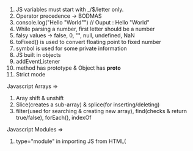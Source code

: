 1. JS variables must start with _/$/letter only.
2. Operator precedence -> BODMAS
3. console.log("Hello \"World\"") // Ouput : Hello "World"
4. While parsing a number, first letter should be a number
5. falsy values -> false, 0, "", null, undefined, NaN
6. toFixed() is used to convert floating point to fixed number
7. symbol is used for some private information
8. JS built in objects
9. addEventListener
10. method has prototype & Object has __proto__
11. Strict mode

Javascript Arrays =>
1. Aray shift & unshift
2. Slice(creates a sub-array) & splice(for inserting/deleting)
3. filter(used for searching & creating new array), find(checks & return true/false), forEach(), indexOf

Javascript Modules =>
1. type="module" in importing JS from HTML(<script type="module">)
2. default import
3. named import

Javascript functions =>
1. function is a block of organized, reusabe code that is used to perform a single, related action
2. arguments object
3. block scope
4. Arrow functions(anonymous functions with own unique syntax)
5. call(values of args) vs apply(array of args) vs bind(copy a fn)
    - function intro(name) {
        console.log(name)
    }
    intro.call(undefined, 'Sumant')
6. Built-in functions
    - eval
    - parseInt
    - parseFloat
    - escape
    - unescape

Javascript Asynchronous =>
1. Promise(object that represents the eventual completion(or failure) of an asychronous operation & its resulting value)
    - then
    - catch
    - finally
2. Promise states -
    - Pending
    - Fulfilled
    - Rejected
3. Custom promises
    const wait = new Promise((resolve) => {
        setTimeout(() => {
            resolve("timeout");
        }, 1500)
    })
    wait.then(text => setText(text));
4. Multiple promise responses fulfilled returns still show only first response received.
5. XMLHTTPRequest = open, onload, onerror, send
6. Promise.all([promise1, promise2, promise3]).then([a,b,c])=> {}
7. Promise.all([promise1, promise2, promise3]).then(values) => {
    let results = values.map(v => {
        if(v.status === 'fulfilled')
        else if(v.status === 'rejected')
    })
}
- If 1 fails, it will proceed all after getting response now
- Check for FULFILLED or REJECTED
8. Promise.race([users, backup]).then().catch
    - It will check for any 1 response settled & proceed
9. Async/Await used for methods returning a promise & does the same thing as promises
10. 2 await calls
    - let {data} = await axios.get('URL')
    - let {data:address} = await axios.get('URL2')
11. Concurrent await calls -
    - let data = axios.get('URL')
    - let data2 = axios.get('URL2')
    - let resp1 = await data
    - let resp2 = await data2
12. Parallel await calls -
    await Promise.all([
        (async () => {
            const {data} = await axios.get('URL1')
        })()
        (async () => {
            const {data2} = await axios.get('URL2')
        })()
    ])

Javascript Objects =>
1. Objects literals, constructor functions & classes
2. for...in loop
3. Object.is(person1, person2)
4. Object.assign()
5. Object.create(
    Object.prototype, {
        firstName: {value: 'Sumant', enumerable: true, writable: true, configurable: true},
        lastName: {value: 'Kataria', enumerable: true, writable: true, configurable: true},
        age: {value: 28, enumerable: true, writable: true, configurable: true}
    }
)
6. Object.defineProperty(person, 'firstName', {writable: false})
    - We can't change the property value but we can change the child properties
7. Object.getOwnPropertyDescriptor()
8. Object.freeze(person.name)
9. Enumerable, writable & configurable
10. getters & setters
11. math, date & regex
    - let date1 = new Date(2005, 3, 12, 13, 1, 30, 50);
    - let date1 = new Date(2005, 3, 12, 13, 1, 30, 55);
    - log(date2 - date1);
    - let regex = new RegExp('[A-Z]');
    - regex.test('scadhgd')
12. ((new Date()).getTime()) -> returns current time in milliseconds
13. performance.now() -> more accurate way of measuring time difference
14. console.time('Here') & console.timeEnd('Here') -> non-standard way of measuring time difference
15. Object.seal -> can be used to fix length of JS array object
16. Array lookup